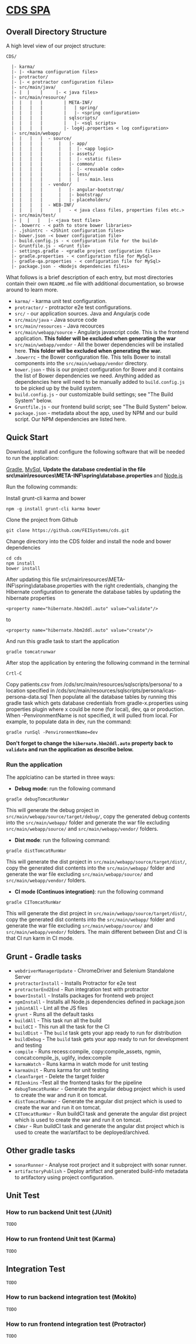 # [CDS SPA](https://github.com/FEISystems/cds)

## Overall Directory Structure

A high level view of our project structure:

```
CDS/

  |- karma/
  |- |- <karma configuration files>
  |- protractor/
  |- |- < protractor configuration files>
  |- src/main/java/
  |- |  |    |     |- < java files>
  |- src/main/resource/
  |  |   |   |        | META-INF/
  |  |   |   |        |   | spring/
  |  |   |   |        |   |- <spring configuration>
  |  |   |   |        | sqlscripts/
  |  |   |   |        |   |- <sql scripts>
  |  |   |   |        |- log4j.properties < log configuration>
  |- src/main/webapp/
  |  |   |   |  - source/
  |  |   |   |      |   |- app/
  |  |   |   |      |   |  |- <app logic>
  |  |   |   |      |   |- assets/
  |  |   |   |      |   |  |- <static files>
  |  |   |   |      |   |- common/
  |  |   |   |      |   |  |- <reusable code>
  |  |   |   |      |   |- less/
  |  |   |   |      |   |  |  - main.less
  |  |   |   |  - vendor/
  |  |   |   |      |   |- angular-bootstrap/
  |  |   |   |      |   |- bootstrap/
  |  |   |   |      |   |- placeholders/
  |  |   |   |  - WEB-INF/
  |  |   |   |      |   - < java class files, properties files etc.>
  |- src/main/test/
  |- |  |   |   |- <java test files>
  |- .bowerrc - < path to store bower libraries>
  |- .jshintrc - <JShint configuration files>
  |- bower.json -< bower configuration file>
  |- build.config.js - < configuration file for the build>
  |- Gruntfile.js - <Grunt file>
  |- settings.gradle - <gradle project configuration files>
  |- gradle.properties - < configuration file for MySql>
  |- gradle-qa.properties - < configuration file for MySql>
  |- package.json - <Nodejs dependencies files>
```

What follows is a brief description of each entry, but most directories contain
their own `README.md` file with additional documentation, so browse around to
learn more.

- `karma/` - karma unit test configuration.
- `protractor/` - protractor e2e test configurations.
- `src/` - our application sources. Java and Angularjs code
- `src/main/java` - Java source code
- `src/main/resources` - Java recources
- `src/main/webapp/source` - Angularjs javascript code. This is the frontend application.
   <b>This folder will be excluded when generating the war </b>
- `src/main/webapp/vendor` - All the bower dependencies will be installed here.
   <b> This folder will be excluded when generating the war. </b>
- `.bowerrc` - the Bower configuration file. This tells Bower to install components
   into the `src/main/webapp/vendor` directory.
- `bower.json` - this is our project configuration for Bower and it contains the
   list of Bower dependencies we need. Anything added as dependencies here will need to be
   manually added to `build.config.js` to be picked up by the build system.
- `build.config.js` - our customizable build settings; see "The Build System"
   below.
- `Gruntfile.js` - our frontend build script; see "The Build System" below.
- `package.json` - metadata about the app, used by NPM and our build script. Our
   NPM dependencies are listed here.

## Quick Start  

Download, install and configure the following software that will be needed to run the
application:

[Gradle](http://www.gradle.org/downloads),
[MySql](http://dev.mysql.com/downloads/),
<b> Update the database credential in the file src\main\resources\META-INF\spring\database.properties </b> and
[Node.js](http://nodejs.org/download/)

Run the following commands:

Install grunt-cli karma and bower

```
npm -g install grunt-cli karma bower

```

Clone the project from Github

```
git clone https://github.com/FEISystems/cds.git

```

Change directory into the CDS folder and install the node and bower dependencies

```
cd cds
npm install
bower install

```

After updating this file src\main\resources\META-INF\spring\database.properties with the right credentials,
 changing the Hibernate configuration to generate the database tables by updating the hibernate properties

```
<property name="hibernate.hbm2ddl.auto" value="validate"/>

```

to

```
<property name="hibernate.hbm2ddl.auto" value="create"/>

```

And run this gradle task to start the application

```
gradle tomcatrunwar

```

After stop the application by entering the following command in the terminal

```
Crtl-C

```

Copy patients.csv from /cds/src/main/resources/sqlscripts/persona/ to a location specified in /cds/src/main/resources/sqlscripts/persona/icas-persona-data.sql
Then populate all the database tables by running this gradle task which
gets database credentials from gradle-x.properties using properties plugin where x could be none (for local), dev, qa or production. When -PenvironmentName is not specified, it will pulled from local. For example, to populate data in dev, run the command:

```
gradle runSql -PenvironmentName=dev

```

<b> Don't forget to change the `hibernate.hbm2ddl.auto` property back to `validate` and
run the application as describe below.</b>


### Run the application

The applciatino can be started in three ways:

- <b>Debug mode</b>: run the following command

```
gradle debugTomcatRunWar

```

This will generate the debug project in `src/main/webapp/source/target/debug/`, copy the generated debug contents
into the `src/main/webapp/` folder and generate the war file excluding `src/main/webapp/source/` and `src/main/webapp/vendor/`
folders.

- <b>Dist mode</b>: run the following command:

```
gradle distTomcatRunWar

```

This will generate the dist project in `src/main/webapp/source/target/dist/`, copy the generated dist contents
into the `src/main/webapp/` folder and generate the war file excluding `src/main/webapp/source/` and `src/main/webapp/vendor/`
folders.


- <b>CI mode (Continuos integration)</b>: run the following command

```
gradle CITomcatRunWar

```

This will generate the dist project in `src/main/webapp/source/target/dist/`, copy the generated dist contents
into the `src/main/webapp/` folder and generate the war file excluding `src/main/webapp/source/` and `src/main/webapp/vendor/`
folders. The main different between Dist and CI is that CI run karm in CI mode.

## Grunt - Gradle tasks

- `webdriverManagerUpdate` - ChromeDriver and Selenium Standalone Server
- `protractorInstall` - Installs Protractor for e2e test
- `protractorEnd2End` - Run integration test with protractor
- `bowerInstall` - Installs packages for frontend web project
- `npmInstall` - Installs all Node.js dependencies defined in package.json
- `jshintAll` - Lint all the JS files
- `grunt` - Runs all the default tasks
- `buildAll` - This task run all the build
- `buildCI` - This run all the task for the CI
- `buildDist` - The `build` task gets your app ready to run for distribution
- `buildDebug` - The `build` task gets your app ready to run for development and testing
- `compile` - Runs recess:compile, copy:compile_assets, ngmin, concat:compile_js, uglify, index:compile
- `karmaWatch` - Runs karma in watch mode for unit testing
- `karmaUnit` - Runs karma for unit testing
- `cleanTarget` - Delete the target folder
- `FEJenkins` -Test all the frontend tasks for the pipeline
- `debugTomcatRunWar` - Generate the angular debug project which is used to create the war and run it on tomcat.
- `distTomcatRunWar` - Generate the angular dist project which is used to create the war and run it on tomcat.
- `CITomcatRunWar` - Run buildCI task and generate the angular dist project which is used to create the war and run it on tomcat.
- `CIWar` - Run buildCI task and generate the angular dist project which is used to create the war/artifact to be deployed/archived.

## Other gradle tasks

- `sonarRunner` - Analyse root prorject and it subproject with sonar runner.
- `artifactoryPublish` - Deploy artifact and generated build-info metadata to artifactory using project configuration.

## Unit Test

### How to run backend Unit test (JUnit) 
	
	TODO
	
### How to run frontend Unit test (Karma)

	TODO
	
## Integration Test

	TODO
	
### How to run backend integration test (Mokito)

	TODO
	
### How to run frontend integration test (Protractor)

	TODO
	
